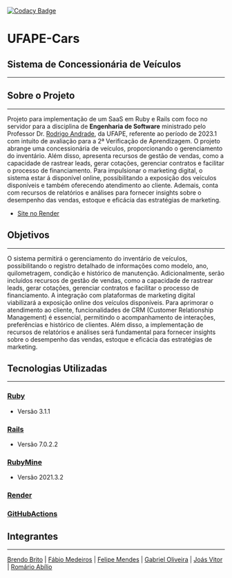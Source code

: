 [![Codacy Badge](https://app.codacy.com/project/badge/Grade/6fa91bc144a9434cae81a02528a639aa)](https://app.codacy.com/gh/FelipeMendes1/UFAPE-Cars/dashboard?utm_source=gh&utm_medium=referral&utm_content=&utm_campaign=Badge_grade)

# UFAPE-Cars
## Sistema de Concessionária de Veículos
<hr>

## Sobre o Projeto
<hr>

Projeto para implementação de um SaaS em Ruby e Rails com foco no servidor para
a disciplina de __Engenharia de Software__ ministrado pelo Professor
Dr. [Rodrigo Andrade](https://github.com/rcaa), da UFAPE, referente ao período
de 2023.1 com intuito de avaliação para a 2ª Verificação de Aprendizagem.
O projeto abrange uma concessionária de veículos, proporcionando o gerenciamento
do inventário. Além disso, apresenta recursos de gestão de vendas, como
a capacidade de rastrear leads, gerar cotações, gerenciar contratos e facilitar
o processo de financiamento. Para impulsionar o marketing digital, o sistema estar
á disponível online, possibilitando a exposição dos veículos disponíveis e
também oferecendo atendimento ao cliente. Ademais, conta com recursos de
relatórios e análises para fornecer insights sobre o desempenho das vendas,
estoque e eficácia das estratégias de marketing.

*   [Site no Render](https://ufape-cars-7cvk.onrender.com/)


## Objetivos
<hr>

O sistema permitirá o gerenciamento do inventário de veículos, possibilitando o
registro detalhado de informações como modelo, ano, quilometragem, condição e
histórico de manutenção. Adicionalmente, serão incluídos recursos de gestão de
vendas, como a capacidade de rastrear leads, gerar cotações, gerenciar contratos
e facilitar o processo de financiamento. A integração com plataformas de
marketing digital viabilizará a exposição online dos veículos disponíveis.
Para aprimorar o atendimento ao cliente, funcionalidades de CRM (Customer
Relationship Management) é essencial, permitindo o acompanhamento de interações,
preferências e histórico de clientes. Além disso, a implementação de recursos de
relatórios e análises será fundamental para fornecer insights sobre o desempenho
das vendas, estoque e eficácia das estratégias de marketing.

## Tecnologias Utilizadas
<hr>

### [Ruby](https://www.ruby-lang.org/pt/)
*   Versão 3.1.1
### [Rails](https://rubyonrails.org/)
* Versão 7.0.2.2
### [RubyMine](https://www.jetbrains.com/pt-br/ruby/)
* Versão 2021.3.2
### [Render](https://render.com)
### [GitHubActions](https://github.com/features/actions)

## Integrantes
<hr>

[Brendo Brito](https://github.com/brendobrito2002) |
[Fábio Medeiros](https://github.com/FabioGMedeiros) |
[Felipe Mendes](https://github.com/FelipeMendes1) |
[Gabriel Oliveira](https://github.com/josegabriel42) |
[Joás Vitor](https://github.com/JoasGomes) |
[Romário Abílio](https://github.com/romarioabilio)
